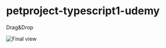 # petproject-typescript1-udemy
Drag&amp;Drop

![Final view]([http://url/to/img.png](https://github.com/mariya-podosinova/petproject-typescript1-udemy/blob/main/final%20view.jpg))
